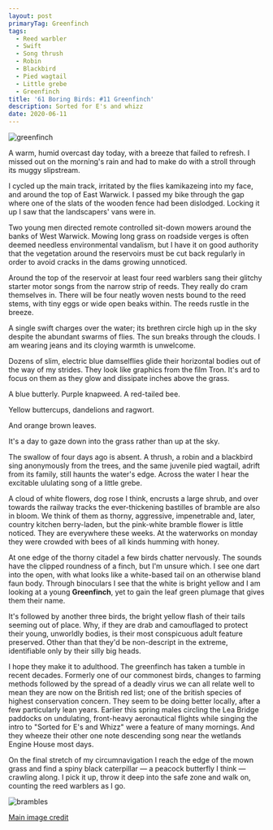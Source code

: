 ```yaml
---
layout: post
primaryTag: Greenfinch
tags:
  - Reed warbler
  - Swift
  - Song thrush
  - Robin
  - Blackbird
  - Pied wagtail
  - Little grebe
  - Greenfinch
title: '61 Boring Birds: #11 Greenfinch'
description: Sorted for E's and whizz
date: 2020-06-11
---
```

![greenfinch](/assets/img/greenfinch.jpg)

A warm, humid overcast day today, with a breeze that failed to refresh. I missed out on the morning's rain and had to make do with a stroll through its muggy slipstream.

I cycled up the main track, irritated by the flies kamikazeing into my face, and around the top of East Warwick. I passed my bike through the gap where one of the slats of the wooden fence had been dislodged. Locking it up I saw that the landscapers' vans were in.

Two young men directed remote controlled sit-down mowers around the banks of West Warwick. Mowing long grass on roadside verges is often deemed needless environmental vandalism, but I have it on good authority that the vegetation around the reservoirs must be cut back regularly in order to avoid cracks in the dams growing unnoticed.

Around the top of the reservoir at least four reed warblers sang their glitchy starter motor songs from the narrow strip of reeds. They really do cram themselves in. There will be four neatly woven nests bound to the reed stems, with tiny eggs or wide open beaks within. The reeds rustle in the breeze.

A single swift charges over the water; its brethren circle high up in the sky despite the abundant swarms of flies. The sun breaks through the clouds. I am wearing jeans and its cloying warmth is unwelcome.

Dozens of slim, electric blue damselflies glide their horizontal bodies out of the way of my strides. They look like graphics from the film Tron. It's ard to focus on them as they glow and dissipate inches above the grass.

A blue butterly. Purple knapweed. A red-tailed bee.

Yellow buttercups, dandelions and ragwort.

And orange brown leaves.

It's a day to gaze down into the grass rather than up at the sky. 

The swallow of four days ago is absent. A thrush, a robin and a blackbird sing anonymously from the trees, and the same juvenile pied wagtail, adrift from its family, still haunts the water's edge. Across the water I hear the excitable ululating song of a little grebe.

A cloud of white flowers, dog rose I think, encrusts a large shrub, and over towards the railway tracks the ever-thickening bastilles of bramble are also in bloom. We think of them as thorny, aggressive, impenetrable and, later, country kitchen berry-laden, but the pink-white bramble flower is little noticed. They are everywhere these weeks. At the waterworks on monday they were crowded with bees of all kinds humming with honey.

At one edge of the thorny citadel a few birds chatter nervously. The sounds have the clipped roundness of a finch, but I'm unsure which. I see one dart into the open, with what looks like a white-based tail on an otherwise bland faun body. Through binoculars I see that the white is bright yellow and I am looking at a young **Greenfinch**, yet to gain the leaf green plumage that gives them their name.

It's followed by another three birds, the bright yellow flash of their tails seeming out of place. Why, if they are drab and camouflaged to protect their young, unworldly bodies, is their most conspicuous adult feature preserved. Other than that they'd be non-descript in the extreme, identifiable only by their silly big heads.

I hope they make it to adulthood. The greenfinch has taken a tumble in recent decades. Formerly one of our commonest birds, changes to farming methods followed by the spread of a deadly virus we can all relate well to mean they are now on the British red list; one of the british species of highest conservation concern. They seem to be doing better locally, after a few particularly lean years. Earlier this spring males circling the Lea Bridge paddocks on undulating, front-heavy aeronautical flights while singing the intro to "Sorted for E's and Whizz" were a feature of many mornings. And they wheeze their other one note descending song near the wetlands Engine House most days.

On the final stretch of my circumnavigation I reach the edge of the mown grass and find a spiny black caterpillar &mdash; a peacock butterfly I think &mdash; crawling along. I pick it up, throw it deep into the safe zone and walk on, counting the reed warblers as I go.

![brambles](/assets/img/brambles.jpg)

[Main image credit](https://commons.wikimedia.org/wiki/File:Chlorisjuvenilposado.jpg)
